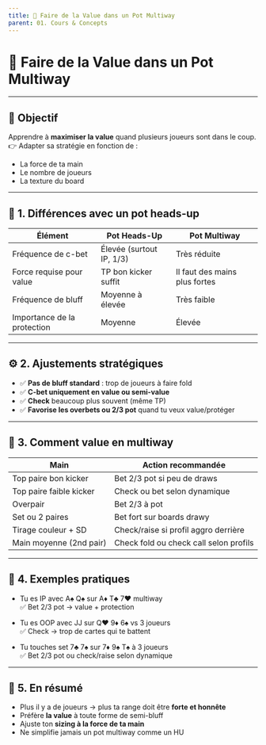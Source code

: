 ```yaml
---
title: 📘 Faire de la Value dans un Pot Multiway
parent: 01. Cours & Concepts
---
```


# 📘 Faire de la Value dans un Pot Multiway

---

## 🎯 Objectif

Apprendre à **maximiser la value** quand plusieurs joueurs sont dans le coup.  
👉 Adapter sa stratégie en fonction de :
- La force de ta main
- Le nombre de joueurs
- La texture du board

---

## 🔄 1. Différences avec un pot heads-up

| Élément                    | Pot Heads-Up              | Pot Multiway                         |
|----------------------------|---------------------------|--------------------------------------|
| Fréquence de c-bet         | Élevée (surtout IP, 1/3)  | Très réduite                        |
| Force requise pour value   | TP bon kicker suffit      | Il faut des mains plus fortes       |
| Fréquence de bluff         | Moyenne à élevée          | Très faible                         |
| Importance de la protection| Moyenne                   | Élevée                              |

---

## ⚙️ 2. Ajustements stratégiques

- ✅ **Pas de bluff standard** : trop de joueurs à faire fold
- ✅ **C-bet uniquement en value ou semi-value**
- ✅ **Check** beaucoup plus souvent (même TP)
- ✅ **Favorise les overbets ou 2/3 pot** quand tu veux value/protéger

---

## 🧠 3. Comment value en multiway

| Main                        | Action recommandée                       |
|-----------------------------|------------------------------------------|
| Top paire bon kicker        | Bet 2/3 pot si peu de draws              |
| Top paire faible kicker     | Check ou bet selon dynamique            |
| Overpair                    | Bet 2/3 à pot                            |
| Set ou 2 paires             | Bet fort sur boards drawy               |
| Tirage couleur + SD         | Check/raise si profil aggro derrière    |
| Main moyenne (2nd pair)     | Check fold ou check call selon profils  |

---

## 🧪 4. Exemples pratiques

- Tu es IP avec A♠️ Q♠️ sur A♦️ T♣️ 7♥️ multiway  
  ✅ Bet 2/3 pot → value + protection

- Tu es OOP avec JJ sur Q♥️ 9♦️ 6♠️ vs 3 joueurs  
  ✅ Check → trop de cartes qui te battent

- Tu touches set 7♣️ 7♠️ sur 7♦️ 9♠️ T♠️ à 3 joueurs  
  ✅ Bet 2/3 pot ou check/raise selon dynamique

---

## 🧭 5. En résumé

- Plus il y a de joueurs → plus ta range doit être **forte et honnête**
- Préfère **la value** à toute forme de semi-bluff
- Ajuste ton **sizing à la force de ta main**
- Ne simplifie jamais un pot multiway comme un HU
